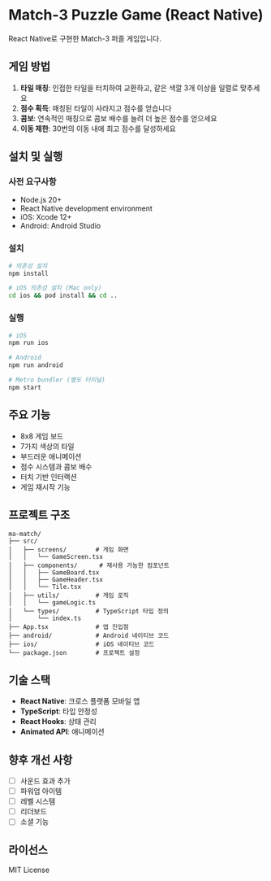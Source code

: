 # Match-3 Puzzle Game (React Native)

React Native로 구현한 Match-3 퍼즐 게임입니다.

## 게임 방법

1. **타일 매칭**: 인접한 타일을 터치하여 교환하고, 같은 색깔 3개 이상을 일렬로 맞추세요
2. **점수 획득**: 매칭된 타일이 사라지고 점수를 얻습니다
3. **콤보**: 연속적인 매칭으로 콤보 배수를 늘려 더 높은 점수를 얻으세요
4. **이동 제한**: 30번의 이동 내에 최고 점수를 달성하세요

## 설치 및 실행

### 사전 요구사항
- Node.js 20+
- React Native development environment
- iOS: Xcode 12+
- Android: Android Studio

### 설치
```bash
# 의존성 설치
npm install

# iOS 의존성 설치 (Mac only)
cd ios && pod install && cd ..
```

### 실행
```bash
# iOS
npm run ios

# Android
npm run android

# Metro bundler (별도 터미널)
npm start
```

## 주요 기능

- 8x8 게임 보드
- 7가지 색상의 타일
- 부드러운 애니메이션
- 점수 시스템과 콤보 배수
- 터치 기반 인터랙션
- 게임 재시작 기능

## 프로젝트 구조

```
ma-match/
├── src/
│   ├── screens/        # 게임 화면
│   │   └── GameScreen.tsx
│   ├── components/      # 재사용 가능한 컴포넌트
│   │   ├── GameBoard.tsx
│   │   ├── GameHeader.tsx
│   │   └── Tile.tsx
│   ├── utils/          # 게임 로직
│   │   └── gameLogic.ts
│   └── types/          # TypeScript 타입 정의
│       └── index.ts
├── App.tsx             # 앱 진입점
├── android/            # Android 네이티브 코드
├── ios/                # iOS 네이티브 코드
└── package.json        # 프로젝트 설정

```

## 기술 스택

- **React Native**: 크로스 플랫폼 모바일 앱
- **TypeScript**: 타입 안정성
- **React Hooks**: 상태 관리
- **Animated API**: 애니메이션

## 향후 개선 사항

- [ ] 사운드 효과 추가
- [ ] 파워업 아이템
- [ ] 레벨 시스템
- [ ] 리더보드
- [ ] 소셜 기능

## 라이선스

MIT License